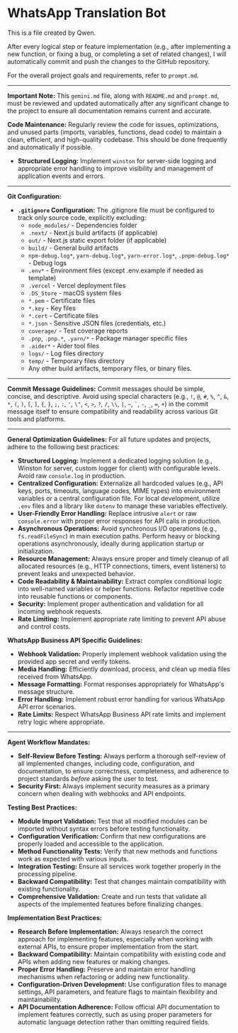 # WhatsApp Translation Bot

This is a file created by Qwen.

After every logical step or feature implementation (e.g., after implementing a new function, or fixing a bug, or completing a set of related changes), I will automatically commit and push the changes to the GitHub repository.

For the overall project goals and requirements, refer to `prompt.md`.

---

**Important Note:** This `gemini.md` file, along with `README.md` and `prompt.md`, must be reviewed and updated automatically after any significant change to the project to ensure all documentation remains current and accurate.

**Code Maintenance:** Regularly review the code for issues, optimizations, and unused parts (imports, variables, functions, dead code) to maintain a clean, efficient, and high-quality codebase. This should be done frequently and automatically if possible.

*   **Structured Logging:** Implement `winston` for server-side logging and appropriate error handling to improve visibility and management of application events and errors.

---

**Git Configuration:**

*   **`.gitignore` Configuration:** The .gitignore file must be configured to track only source code, explicitly excluding:
    * `node_modules/` - Dependencies folder
    * `.next/` - Next.js build artifacts (if applicable)
    * `out/` - Next.js static export folder (if applicable)  
    * `build/` - General build artifacts
    * `npm-debug.log*`, `yarn-debug.log*`, `yarn-error.log*`, `.pnpm-debug.log*` - Debug logs
    * `.env*` - Environment files (except .env.example if needed as template)
    * `.vercel` - Vercel deployment files
    * `.DS_Store` - macOS system files
    * `*.pem` - Certificate files
    * `*.key` - Key files
    * `*.cert` - Certificate files
    * `*.json` - Sensitive JSON files (credentials, etc.)
    * `coverage/` - Test coverage reports
    * `.pnp`, `.pnp.*`, `.yarn/*` - Package manager specific files
    * `.aider*` - Aider tool files
    * `logs/` - Log files directory
    * `temp/` - Temporary files directory
    * Any other build artifacts, temporary files, or binary files.

---

**Commit Message Guidelines:** Commit messages should be simple, concise, and descriptive. Avoid using special characters (e.g., `!`, `@`, `#`, `%`, `^`, `&`, `*`, `(`, `)`, `[`, `]`, `{`, `}`, `;`, `:`, `'`, `\"`, `<`, `>`, `?`, `/`, `\\`, `|`, `~`, `` ` ``, `-`, `_`, `=`, `+`) in the commit message itself to ensure compatibility and readability across various Git tools and platforms.

---

**General Optimization Guidelines:** For all future updates and projects, adhere to the following best practices:

*   **Structured Logging:** Implement a dedicated logging solution (e.g., Winston for server, custom logger for client) with configurable levels. Avoid raw `console.log` in production.
*   **Centralized Configuration:** Externalize all hardcoded values (e.g., API keys, ports, timeouts, language codes, MIME types) into environment variables or a central configuration file. For local development, utilize `.env` files and a library like `dotenv` to manage these variables effectively.
*   **User-Friendly Error Handling:** Replace intrusive `alert` or raw `console.error` with proper error responses for API calls in production.
*   **Asynchronous Operations:** Avoid synchronous I/O operations (e.g., `fs.readFileSync`) in main execution paths. Perform heavy or blocking operations asynchronously, ideally during application startup or initialization.
*   **Resource Management:** Always ensure proper and timely cleanup of all allocated resources (e.g., HTTP connections, timers, event listeners) to prevent leaks and unexpected behavior.
*   **Code Readability & Maintainability:** Extract complex conditional logic into well-named variables or helper functions. Refactor repetitive code into reusable functions or components.
*   **Security:** Implement proper authentication and validation for all incoming webhook requests.
*   **Rate Limiting:** Implement appropriate rate limiting to prevent API abuse and control costs.

**WhatsApp Business API Specific Guidelines:**

*   **Webhook Validation:** Properly implement webhook validation using the provided app secret and verify tokens.
*   **Media Handling:** Efficiently download, process, and clean up media files received from WhatsApp.
*   **Message Formatting:** Format responses appropriately for WhatsApp's message structure.
*   **Error Handling:** Implement robust error handling for various WhatsApp API error scenarios.
*   **Rate Limits:** Respect WhatsApp Business API rate limits and implement retry logic where appropriate.

---

**Agent Workflow Mandates:**

*   **Self-Review Before Testing:** Always perform a thorough self-review of all implemented changes, including code, configuration, and documentation, to ensure correctness, completeness, and adherence to project standards *before* asking the user to test.
*   **Security First:** Always implement security measures as a primary concern when dealing with webhooks and API endpoints.

**Testing Best Practices:**

*   **Module Import Validation:** Test that all modified modules can be imported without syntax errors before testing functionality.
*   **Configuration Verification:** Confirm that new configurations are properly loaded and accessible to the application.
*   **Method Functionality Tests:** Verify that new methods and functions work as expected with various inputs.
*   **Integration Testing:** Ensure all services work together properly in the processing pipeline.
*   **Backward Compatibility:** Test that changes maintain compatibility with existing functionality.
*   **Comprehensive Validation:** Create and run tests that validate all aspects of the implemented features before finalizing changes.

**Implementation Best Practices:**

*   **Research Before Implementation:** Always research the correct approach for implementing features, especially when working with external APIs, to ensure proper implementation from the start.
*   **Backward Compatibility:** Maintain compatibility with existing code and APIs when adding new features or making changes.
*   **Proper Error Handling:** Preserve and maintain error handling mechanisms when refactoring or adding new functionality.
*   **Configuration-Driven Development:** Use configuration files to manage settings, API parameters, and feature flags to maintain flexibility and maintainability.
*   **API Documentation Adherence:** Follow official API documentation to implement features correctly, such as using proper parameters for automatic language detection rather than omitting required fields.